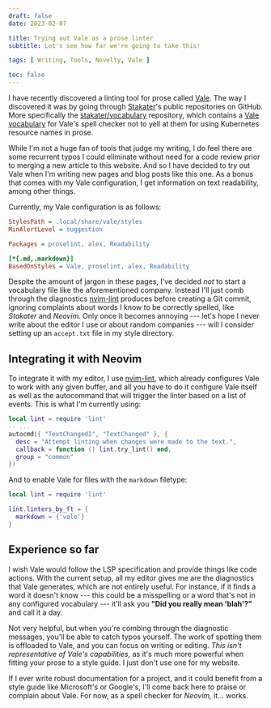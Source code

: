 ```yaml
---
draft: false
date: 2023-02-07

title: Trying out Vale as a prose linter
subtitle: Let's see how far we're going to take this!

tags: [ Writing, Tools, Novelty, Vale ]

toc: false
---
```


I have recently discovered a linting tool for prose called [Vale][vale]. The
way I discovered it was by going through [Stakater][stakater]'s public
repositories on GitHub. More specifically the [stakater/vocabulary][vocabrepo]
repository, which contains a [Vale vocabulary][doc-vocab] for Vale's spell
checker not to yell at them for using Kubernetes resource names in prose.

While I'm not a huge fan of tools that judge my writing, I do feel there are
some recurrent typos I could eliminate without need for a code review prior to
merging a new article to this website. And so I have decided to try out Vale
when I'm writing new pages and blog posts like this one. As a bonus that comes
with my Vale configuration, I get information on text readability, among other
things.

Currently, my Vale configuration is as follows:

```ini
StylesPath = .local/share/vale/styles
MinAlertLevel = suggestion

Packages = proselint, alex, Readability

[*{.md,.markdown}]
BasedOnStyles = Vale, proselint, alex, Readability
```

Despite the amount of jargon in these pages, I've decided _not_ to start a
vocabulary file like the aforementioned company. Instead I'll just comb through
the diagnostics [nvim-lint][nvim-lint] produces before creating a Git commit,
ignoring complaints about words I know to be correctly spelled, like _Stakater_
and _Neovim._ Only once it becomes annoying --- let's hope I never write about
the editor I use or about random companies --- will I consider setting up an
`accept.txt` file in my style directory.

[vale]: https://vale.sh
[stakater]: https://stakater.com
[vocabrepo]: https://github.com/stakater/vocabulary
[doc-vocab]: https://vale.sh/docs/topics/vocab/
[nvim-lint]: https://github.com/mfussenegger/nvim-lint

## Integrating it with Neovim

To integrate it with my editor, I use [nvim-lint][nvim-lint], which already
configures Vale to work with any given buffer, and all you have to do it
configure Vale itself as well as the autocommand that will trigger the linter
based on a list of events. This is what I'm currently using:

```lua
local lint = require 'lint'
-- ...
autocmd({ "TextChangedI", "TextChanged" }, {
  desc = "Attempt linting when changes were made to the text.",
  callback = function () lint.try_lint() end,
  group = "common"
})
```

And to enable Vale for files with the `markdown` filetype:

```lua
local lint = require 'lint'

lint.linters_by_ft = {
  markdown = {'vale'}
}
```

## Experience so far

I wish Vale would follow the LSP specification and provide things like code
actions. With the current setup, all my editor gives me are the diagnostics
that Vale generates, which are not entirely useful. For instance, if it finds a
word it doesn't know --- this could be a misspelling or a word that's not in
any configured vocabulary --- it'll ask you **"Did you really mean 'blah'?"**
and call it a day.

Not very helpful, but when you're combing through the diagnostic messages,
you'll be able to catch typos yourself. The work of spotting them is offloaded
to Vale, and you can focus on writing or editing. _This isn't representative of
Vale's capabilities,_ as it's much more powerful when fitting your prose to a
style guide. I just don't use one for my website.

If I ever write robust documentation for a project, and it could benefit from a
style guide like Microsoft's or Google's, I'll come back here to praise or
complain about Vale. For now, as a spell checker for _Neovim,_ it… works.
